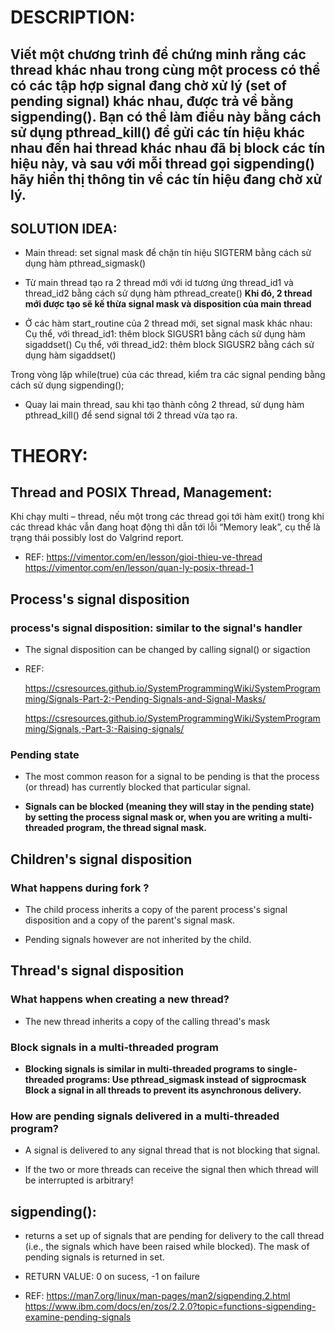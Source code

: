 # DESCRIPTION: 
## Viết một chương trình để chứng minh rằng các thread khác nhau trong cùng một process có thể có các tập hợp signal đang chờ xử lý (set of pending signal) khác nhau, được trả về bằng sigpending(). Bạn có thể làm điều này bằng cách sử dụng pthread_kill() để gửi các tín hiệu khác nhau đến hai thread khác nhau đã bị block các tín hiệu này, và sau với mỗi thread gọi sigpending() hãy hiển thị thông tin về các tín hiệu đang chờ xử lý.

## SOLUTION IDEA:

* Main thread: set signal mask để chặn tín hiệu SIGTERM bằng cách sử dụng hàm pthread_sigmask()

* Từ main thread tạo ra 2 thread mới với id tương ứng thread_id1 và thread_id2 bằng cách sử dụng hàm pthread_create()
**Khi đó, 2 thread mới được tạo sẽ kế thừa signal mask và disposition của main thread**

* Ở các hàm start_routine của 2 thread mới, set signal mask khác nhau:
Cụ thể, với thread_id1: thêm block SIGUSR1 bằng cách sử dụng hàm sigaddset()
Cụ thể, với thread_id2: thêm block SIGUSR2 bằng cách sử dụng hàm sigaddset()

Trong vòng lặp while(true) của các thread, kiểm tra các signal pending bằng cách sử dụng sigpending();

* Quay lai main thread, sau khi tạo thành công 2 thread, sử dụng hàm pthread_kill() để send signal tới 2 thread vừa tạo ra.

# THEORY:

## Thread and POSIX Thread, Management:

Khi chạy multi – thread, nếu một trong các thread gọi tới hàm exit() trong khi các thread khác vẫn đang hoạt động thì dẫn tới lỗi “Memory leak”, cụ thể là trạng thái possibly lost do Valgrind report.

* REF: 
    https://vimentor.com/en/lesson/gioi-thieu-ve-thread
    https://vimentor.com/en/lesson/quan-ly-posix-thread-1

## Process's signal disposition

### process's signal disposition: similar to the signal's handler
* The signal disposition can be changed by calling signal() or sigaction

* REF: 

    https://csresources.github.io/SystemProgrammingWiki/SystemProgramming/Signals-Part-2:-Pending-Signals-and-Signal-Masks/

    https://csresources.github.io/SystemProgrammingWiki/SystemProgramming/Signals,-Part-3:-Raising-signals/

### Pending state

* The most common reason for a signal to be pending is that the process (or thread) has currently blocked that particular signal.

* **Signals can be blocked (meaning they will stay in the pending state) by setting the process signal mask or, when you are writing a multi-threaded program, the thread signal mask.**

## Children's signal disposition

### What happens during fork ?

* The child process inherits a copy of the parent process's signal disposition and a copy of the parent's signal mask.

* Pending signals however are not inherited by the child.

## Thread's signal disposition

### What happens when creating a new thread?

* The new thread inherits a copy of the calling thread's mask

### Block signals in a multi-threaded program
* **Blocking signals is similar in multi-threaded programs to single-threaded programs: Use pthread_sigmask instead of sigprocmask Block a signal in all threads to prevent its asynchronous delivery.**

### How are pending signals delivered in a multi-threaded program?

* A signal is delivered to any signal thread that is not blocking that signal.

* If the two or more threads can receive the signal then which thread will be interrupted is arbitrary!

## sigpending():

* returns a set up of signals that are pending for delivery to the call thread (i.e., the signals which have been raised while blocked).  The mask of pending signals is returned in set.
* RETURN VALUE: 0 on sucess, -1 on failure

* REF:
    https://man7.org/linux/man-pages/man2/sigpending.2.html
    https://www.ibm.com/docs/en/zos/2.2.0?topic=functions-sigpending-examine-pending-signals
